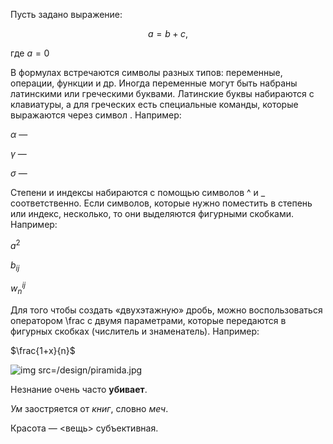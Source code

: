 Пусть задано выражение:

$$a = b +c,$$

где $a=0$

В формулах встречаются символы разных типов: переменные, операции, функции и др. Иногда переменные могут быть набраны латинскими или греческими буквами. Латинские буквы набираются с клавиатуры, а для греческих есть специальные команды, которые выражаются через символ \. Например:

$\alpha$ — 

$\gamma$ — 

$\sigma$ — 

Степени и индексы набираются с помощью символов ^ и _ соответственно. Если символов, которые нужно поместить в степень или индекс, несколько, то они выделяются фигурными скобками. Например:

$a^2$

$b_{ij}$ 

$w^{ij}_n$ 

Для того чтобы создать «двухэтажную» дробь, можно воспользоваться оператором \frac с двумя параметрами, которые передаются в фигурных скобках (числитель и знаменатель). Например:

$\frac{1+x}{n}$ 

![img src=/design/piramida.jpg]()

Незнание очень часто **убивает**.

*Ум* заостряется от *книг*, словно *меч*.

Красота — <вещь> субъективная.